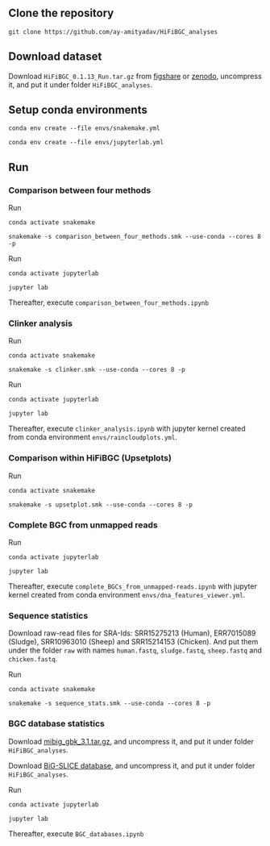 ## Clone the repository
```
git clone https://github.com/ay-amityadav/HiFiBGC_analyses
```
## Download dataset
Download `HiFiBGC_0.1.13_Run.tar.gz` from [figshare](https://doi.org/10.6084/m9.figshare.27194043.v3) or [zenodo](https://zenodo.org/records/10874958), uncompress it, and put it under folder `HiFiBGC_analyses`.

## Setup conda environments
```
conda env create --file envs/snakemake.yml

conda env create --file envs/jupyterlab.yml
```

## Run

### Comparison between four methods
Run 
```
conda activate snakemake

snakemake -s comparison_between_four_methods.smk --use-conda --cores 8 -p
```
Run
```
conda activate jupyterlab

jupyter lab
```
Thereafter, execute `comparison_between_four_methods.ipynb`

### Clinker analysis
Run
```
conda activate snakemake

snakemake -s clinker.smk --use-conda --cores 8 -p
```
Run
```
conda activate jupyterlab

jupyter lab
```
Thereafter, execute `clinker_analysis.ipynb` with jupyter kernel created from conda environment `envs/raincloudplots.yml`.

### Comparison within HiFiBGC (Upsetplots) 
Run
```
conda activate snakemake

snakemake -s upsetplot.smk --use-conda --cores 8 -p
``` 

### Complete BGC from unmapped reads
Run
```
conda activate jupyterlab

jupyter lab
```
Thereafter, execute `complete_BGCs_from_unmapped-reads.ipynb` with jupyter kernel created from conda environment `envs/dna_features_viewer.yml`.

### Sequence statistics
Download raw-read files for SRA-Ids: SRR15275213 (Human), ERR7015089 (Sludge), SRR10963010 (Sheep) and SRR15214153 (Chicken). And put them under the folder `raw` with names `human.fastq`, `sludge.fastq`, `sheep.fastq` and `chicken.fastq`. 

Run
```
conda activate snakemake

snakemake -s sequence_stats.smk --use-conda --cores 8 -p
```

### BGC database statistics
Download [mibig_gbk_3.1.tar.gz](https://dl.secondarymetabolites.org/mibig/mibig_gbk_3.1.tar.gz), and uncompress it, and put it under folder `HiFiBGC_analyses`.

Download [BiG-SLICE database](https://s3.ap-northeast-1.wasabisys.com/gigadb-datasets/live/pub/10.5524/100001_101000/100826/data/full_run_result.zip), and uncompress it, and put it under folder `HiFiBGC_analyses`.

Run
```
conda activate jupyterlab

jupyter lab
```
Thereafter, execute `BGC_databases.ipynb`


